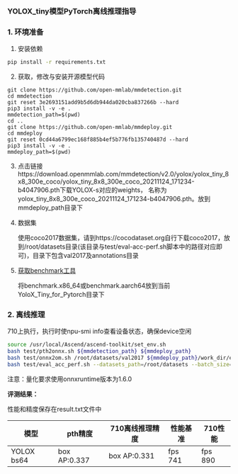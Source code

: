 ###  YOLOX_tiny模型PyTorch离线推理指导

### 1. 环境准备

1. 安装依赖

```bash
pip install -r requirements.txt
```

2. 获取，修改与安装开源模型代码

```
git clone https://github.com/open-mmlab/mmdetection.git
cd mmdetection
git reset 3e2693151add9b5d6db944da020cba837266b --hard
pip3 install -v -e .
mmdetection_path=$(pwd)
cd ..
git clone https://github.com/open-mmlab/mmdeploy.git
cd mmdeploy
git reset 0cd44a6799ec168f885b4ef5b776fb135740487d --hard
pip3 install -v -e .
mmdeploy_path=$(pwd)
```

3. 点击链接https://download.openmmlab.com/mmdetection/v2.0/yolox/yolox_tiny_8x8_300e_coco/yolox_tiny_8x8_300e_coco_20211124_171234-b4047906.pth下载YOLOX-s对应的weights， 名称为yolox_tiny_8x8_300e_coco_20211124_171234-b4047906.pth。放到mmdeploy_path目录下

4. 数据集

   使用coco2017数据集，请到https://cocodataset.org自行下载coco2017，放到/root/datasets目录(该目录与test/eval-acc-perf.sh脚本中的路径对应即可)，目录下包含val2017及annotations目录

5. [获取benchmark工具](https://gitee.com/ascend/cann-benchmark/tree/master/infer)

   将benchmark.x86_64或benchmark.aarch64放到当前YoloX_Tiny_for_Pytorch目录下

### 2. 离线推理

710上执行，执行时使npu-smi info查看设备状态，确保device空闲

```bash
source /usr/local/Ascend/ascend-toolkit/set_env.sh
bash test/pth2onnx.sh ${mmdetection_path} ${mmdeploy_path}
bash test/onnx2om.sh /root/datasets/val2017 ${mmdeploy_path}/work_dir/end2end.onnx yoloxint8.onnx Ascend710
bash test/eval_acc_perf.sh --datasets_path=/root/datasets --batch_size=64 --mmdetection_path=${mmdetection_path}
```

注意：量化要求使用onnxruntime版本为1.6.0

**评测结果：**

性能和精度保存在result.txt文件中

| 模型        | pth精度   | 710离线推理精度 | 性能基准  | 710性能 |
| ----------- | --------- | --------------- | --------- | ------- |
| YOLOX bs64 | box AP:0.337 | box AP:0.331 | fps 741 | fps 890 |



